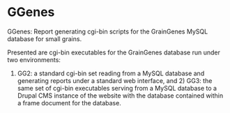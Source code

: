 # GGenes
GGenes: Report generating cgi-bin scripts for the GrainGenes MySQL database for small grains.

Presented are cgi-bin executables for the GrainGenes database run under two environments: 
1) GG2: a standard cgi-bin set reading from a MySQL database and generating reports under 
a standard web interface, and 2) GG3: the same set of cgi-bin executables serving from a 
MySQL database to a Drupal CMS instance of the website with the database contained within 
a frame document for the database.

